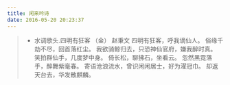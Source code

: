 ```yaml
---
title: 闲来吟诗
date: 2016-05-20 20:23:37
---
```

> -   水调歌头.四明有狂客  （金） 赵秉文
四明有狂客，呼我谪仙人。
俗缘千劫不尽，回首落红尘。
我欲骑鲸归去，只恐神仙官府，嫌我醉时真。
笑拍群仙手，几度梦中身。
倚长松，聊拂石，坐看云。
忽然黑霓落手，醉舞紫毫春。
寄语沧浪流水，曾识闲闲居士，好为濯冠巾。
却返天台去，华发散麒麟。


